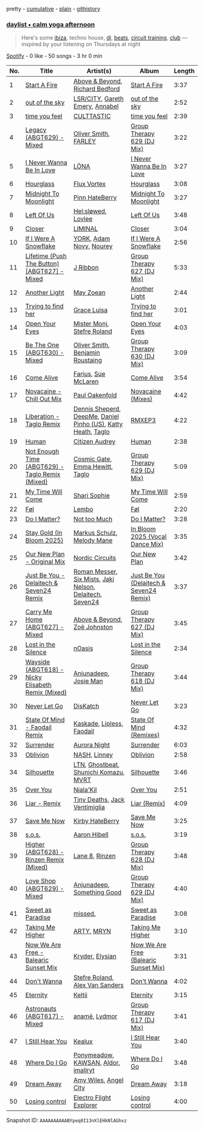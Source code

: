 pretty - [cumulative](/playlists/cumulative/37i9dQZF1EP6YuccBxUcC1.md) - [plain](/playlists/plain/37i9dQZF1EP6YuccBxUcC1) - [githistory](https://github.githistory.xyz/mdn522/spotify-playlist-archive/blob/main/playlists/plain/37i9dQZF1EP6YuccBxUcC1)

### [daylist • calm yoga afternoon](https://open.spotify.com/playlist/37i9dQZF1EP6YuccBxUcC1)

> Here's some <a href="spotify:playlist:37i9dQZF1EIczFESyphgeB">ibiza</a>, techno house, <a href="spotify:playlist:37i9dQZF1EIdFpJ4F7IhQh">dj</a>, <a href="spotify:playlist:37i9dQZF1EIhgWBKbvXsvy">beats</a>, <a href="spotify:playlist:37i9dQZF1EIdRbfEWhDBxH">circuit training</a>, <a href="spotify:playlist:37i9dQZF1EIcsHAaTPt2VN">club</a> — inspired by your listening on Thursdays at night

[Spotify](https://open.spotify.com/user/spotify) - 0 like - 50 songs - 3 hr 0 min

| No. | Title | Artist(s) | Album | Length |
|---|---|---|---|---|
| 1 | [Start A Fire](https://open.spotify.com/track/1JRT85GUkv47WyVRwnIEA9) | [Above & Beyond](https://open.spotify.com/artist/10gzBoINW3cLJfZUka8Zoe), [Richard Bedford](https://open.spotify.com/artist/5JbD3IL6449LrMT8ct6KTB) | [Start A Fire](https://open.spotify.com/album/7qViCh6TgkVwJJdIyKkCmi) | 3:37 |
| 2 | [out of the sky](https://open.spotify.com/track/0dIVdVHRcWUJJfgDI739ju) | [LSR/CITY](https://open.spotify.com/artist/0YQ22xAzgefaKw8vKCAEp2), [Gareth Emery](https://open.spotify.com/artist/0hprEC0nsWuQPSHag1O2Vi), [Annabel](https://open.spotify.com/artist/4zR2t8bagib4ozydVgb93l) | [out of the sky](https://open.spotify.com/album/6yEMd5NnvafCdRw5j1bcpq) | 2:52 |
| 3 | [time you feel](https://open.spotify.com/track/1IdkoeMt9AfiiOrOGYqwUH) | [CULTTASTIC](https://open.spotify.com/artist/6JwuewykwniZF6wWRrHG5q) | [time you feel](https://open.spotify.com/album/6fPqUS21tshnT9MdKFCY3N) | 2:39 |
| 4 | [Legacy \(ABGT629\) \- Mixed](https://open.spotify.com/track/6zE3CZ07FMsqmrDTswd5qu) | [Oliver Smith](https://open.spotify.com/artist/2Npo4Cfm48M2uKlvxiXMic), [FARLEY](https://open.spotify.com/artist/7uYA1SvZLemlrGJxyqdf4O) | [Group Therapy 629 \(DJ Mix\)](https://open.spotify.com/album/3UOPDiiV566Lu0mwaXQkQQ) | 3:22 |
| 5 | [I Never Wanna Be In Love](https://open.spotify.com/track/0qQ5LD2CBmsGYbGFMXHr9h) | [LÖNA](https://open.spotify.com/artist/2mqIDiIehLqZgGyv7JwQA9) | [I Never Wanna Be In Love](https://open.spotify.com/album/2hZg4yKNAzAVIPJZmBhMtz) | 3:27 |
| 6 | [Hourglass](https://open.spotify.com/track/3xebdn2ztbNH30oX5Lr4FM) | [Flux Vortex](https://open.spotify.com/artist/1MNQjRAMxv130gsVbIbR0H) | [Hourglass](https://open.spotify.com/album/77EI62VV9F0FusXMwGtHj4) | 3:08 |
| 7 | [Midnight To Moonlight](https://open.spotify.com/track/3hQrGYRWkM0M9KVTWCkZKX) | [Pinn HateBerry](https://open.spotify.com/artist/0weAAinyJFsbn5Pz2j38ly) | [Midnight To Moonlight](https://open.spotify.com/album/570RsiseTEZxikNh4tPmBG) | 3:27 |
| 8 | [Left Of Us](https://open.spotify.com/track/70Qoe9CgHhBTQJkKLuGdD5) | [Hel:sløwed](https://open.spotify.com/artist/153wxN1mEz167KM0a34zss), [Lovlee](https://open.spotify.com/artist/0cPmf8oWIjuDXYrzsNFjj8) | [Left Of Us](https://open.spotify.com/album/6eCUTW4kxnG5UporA5xmYY) | 3:48 |
| 9 | [Closer](https://open.spotify.com/track/60HgsWKMIu6cxjLYbKK2zy) | [LIMINAL](https://open.spotify.com/artist/3VbzNP1gCGl1kuHnbFdwx8) | [Closer](https://open.spotify.com/album/3ycKy5wi8FJ56rwzD3Jqom) | 3:04 |
| 10 | [If I Were A Snowflake](https://open.spotify.com/track/2aT2tYDakawaHnC37A02Bx) | [YORK](https://open.spotify.com/artist/20L5MecnuNujUE6imrfK0Q), [Adam Novy](https://open.spotify.com/artist/1aIdxkNvHvEhV358OjRHqT), [Nourey](https://open.spotify.com/artist/29eCbkd3VZXMgG5Ggyuaog) | [If I Were A Snowflake](https://open.spotify.com/album/34ApeNwpy2rw7iS8KVUvfl) | 2:56 |
| 11 | [Lifetime \(Push The Button\) \[ABGT627\] \- Mixed](https://open.spotify.com/track/34aRPBJHF6C58vUPlkCu8g) | [J Ribbon](https://open.spotify.com/artist/0d3EDVe5qgeW2UnrPgPhsk) | [Group Therapy 627 \(DJ Mix\)](https://open.spotify.com/album/7cv1HlDHEyGX6WQKGQlmdE) | 5:33 |
| 12 | [Another Light](https://open.spotify.com/track/05djzoY6ULiZNtQlxKX7pG) | [May Zoean](https://open.spotify.com/artist/23SyodQYstma0O9w4ERf4s) | [Another Light](https://open.spotify.com/album/4TE305IvytM3Cxyp3bQ4KQ) | 2:44 |
| 13 | [Trying to find her](https://open.spotify.com/track/32ycBxzJwkiCZRXhJ9vOex) | [Grace Luisa](https://open.spotify.com/artist/4TsDR2lgk4Nd9Zt5kw2gtD) | [Trying to find her](https://open.spotify.com/album/2j8slNCQf4QQgYiLWvssxd) | 3:01 |
| 14 | [Open Your Eyes](https://open.spotify.com/track/6L5EUtygMqXDhGkJE7sTki) | [Mister Monj](https://open.spotify.com/artist/5Si1zaJQAMi6NB9AXDICC6), [Stefre Roland](https://open.spotify.com/artist/5ihTxfIrtsqdB8opzcnp1o) | [Open Your Eyes](https://open.spotify.com/album/24IwtWWkBKdHPwCdaHjUPo) | 4:03 |
| 15 | [Be The One \(ABGT630\) \- Mixed](https://open.spotify.com/track/6wQLR8zb8tvVDC3qPDLFdf) | [Oliver Smith](https://open.spotify.com/artist/2Npo4Cfm48M2uKlvxiXMic), [Benjamin Roustaing](https://open.spotify.com/artist/5soL2yvcsjVjFBaAF4gcdI) | [Group Therapy 630 \(DJ Mix\)](https://open.spotify.com/album/1MbzpWKyG22Zkc8sqgK80Y) | 3:09 |
| 16 | [Come Alive](https://open.spotify.com/track/4k1yZESM57UvOlncitFAIr) | [Farius](https://open.spotify.com/artist/76hZkywgIhbcrNft5bToXZ), [Sue McLaren](https://open.spotify.com/artist/7AzAtQ0LFRXazvHMDx620D) | [Come Alive](https://open.spotify.com/album/3pFiUQdGbhCkswKiJxDJ06) | 3:54 |
| 17 | [Novacaine \- Chill Out Mix](https://open.spotify.com/track/127cSKbiEPi3bQC3eQmgEC) | [Paul Oakenfold](https://open.spotify.com/artist/5MO2kbaGGA2a8kL4c9qqHq) | [Novacaine \(Mixes\)](https://open.spotify.com/album/6bPBZ08sYGEnf19RXErJqG) | 4:42 |
| 18 | [Liberation \- Taglo Remix](https://open.spotify.com/track/6WQNHkcjfvdn2zK0MP9zDy) | [Dennis Sheperd](https://open.spotify.com/artist/1wzytoanlxHqWXGCpUxnbY), [DeepMe](https://open.spotify.com/artist/5HeLw0rQ24nui6wcEQeLly), [Daniel Pinho \(US\)](https://open.spotify.com/artist/4Jn2BlQGUmQN1Ex9rGn0iS), [Katty Heath](https://open.spotify.com/artist/31cvPCTwxqNl84W1pMYUtv), [Taglo](https://open.spotify.com/artist/4dQDfHDSlal2ceGhs4ZQTD) | [RMXEP3](https://open.spotify.com/album/2Q4QCnTwslSr7zybHT1UDl) | 4:22 |
| 19 | [Human](https://open.spotify.com/track/3we3fwZn1PkMit1M51PGdZ) | [Citizen Audrey](https://open.spotify.com/artist/0uSxv4QGSU82gKXbh840LN) | [Human](https://open.spotify.com/album/4prnGbMBrRAcT4DGc5iHiY) | 2:38 |
| 20 | [Not Enough Time \(ABGT629\) \- Taglo Remix \(Mixed\)](https://open.spotify.com/track/5tfuNkIh3UfRFmra6MeMEN) | [Cosmic Gate](https://open.spotify.com/artist/6ySxYu68zTsO5ghsThpGtS), [Emma Hewitt](https://open.spotify.com/artist/1t65YxEAtU3iii6bCzSGF8), [Taglo](https://open.spotify.com/artist/4dQDfHDSlal2ceGhs4ZQTD) | [Group Therapy 629 \(DJ Mix\)](https://open.spotify.com/album/3UOPDiiV566Lu0mwaXQkQQ) | 5:09 |
| 21 | [My Time Will Come](https://open.spotify.com/track/0Pw6lyUfM7Be151UJURSlD) | [Shari Sophie](https://open.spotify.com/artist/0obscbWtR3p5QdDuljFMz7) | [My Time Will Come](https://open.spotify.com/album/2oBXZOMuAhgGMWZvtYOyPw) | 2:59 |
| 22 | [Føl](https://open.spotify.com/track/73sdc8Er2IoOsVo3Sdh4BI) | [Lembo](https://open.spotify.com/artist/1sMXTrR4hdGRdvyA8uIX0Z) | [Føl](https://open.spotify.com/album/6EdVilue20i3xWHyTkQRYq) | 2:20 |
| 23 | [Do I Matter?](https://open.spotify.com/track/5SDulKQ0vTTjA0d8Hai4dX) | [Not too Much](https://open.spotify.com/artist/32s6DLE3u5beaTqwHidOS9) | [Do I Matter?](https://open.spotify.com/album/4ioy7ZQ6f6MkJvGUrIRYDy) | 3:28 |
| 24 | [Stay Gold \(In Bloom 2025\)](https://open.spotify.com/track/5fmaS56i3vfcQDGFjchmPl) | [Markus Schulz](https://open.spotify.com/artist/6OO0PboZcIWUWL7j2IyeoL), [Melody Mane](https://open.spotify.com/artist/48gbf4ARAxb4gb6dsQrSF7) | [In Bloom 2025 \(Vocal Dance Mix\)](https://open.spotify.com/album/1miHvScFVSB4qB14lalyeI) | 3:35 |
| 25 | [Our New Plan \- Original Mix](https://open.spotify.com/track/1FFuRWZjt3rHTIYmnaRk0h) | [Nordic Circuits](https://open.spotify.com/artist/64BdpbQKDflwbJYT3HNLVA) | [Our New Plan](https://open.spotify.com/album/67GA5frlLspd0Vppmuw6Ij) | 3:42 |
| 26 | [Just Be You \- Delaitech & Seven24 Remix](https://open.spotify.com/track/541INGFtsTGhXyQa0IdOt7) | [Roman Messer](https://open.spotify.com/artist/25DnzR3jtrD8StkyyRCvHR), [Six Mists](https://open.spotify.com/artist/0vdDEioIxzwNO0jO4DYnTL), [Jaki Nelson](https://open.spotify.com/artist/7oz4dlYyj9jadcbGJq1jwx), [Delaitech](https://open.spotify.com/artist/2j5gg4S7J8lkDrT3VI3z0t), [Seven24](https://open.spotify.com/artist/5IXYo9w7gGGHL9djeFyFi7) | [Just Be You \(Delaitech & Seven24 Remix\)](https://open.spotify.com/album/7z18SJNRSINl1iLEfO2Wa1) | 3:37 |
| 27 | [Carry Me Home \(ABGT627\) \- Mixed](https://open.spotify.com/track/1DxzNlfGlhTS94JJQueyZa) | [Above & Beyond](https://open.spotify.com/artist/10gzBoINW3cLJfZUka8Zoe), [Zoë Johnston](https://open.spotify.com/artist/3dWyWwLvZWsWtXZHhmAiFL) | [Group Therapy 627 \(DJ Mix\)](https://open.spotify.com/album/7cv1HlDHEyGX6WQKGQlmdE) | 3:45 |
| 28 | [Lost in the Silence](https://open.spotify.com/track/4MQBRvtKFx3SZJB6v6Mg3I) | [nOasis](https://open.spotify.com/artist/3eJk6NcJB3RarJKr2LZIgI) | [Lost in the Silence](https://open.spotify.com/album/3tPstZYhbLmJNtHV3UR5Eu) | 2:34 |
| 29 | [Wayside \(ABGT618\) \- Nicky Elisabeth Remix \(Mixed\)](https://open.spotify.com/track/7refQakvAM7WGSxqX0P5CO) | [Anjunadeep](https://open.spotify.com/artist/1goY4yaRANzadE03kmlUeq), [Josie Man](https://open.spotify.com/artist/1bkxOwOWP9R4SzB6poMhtQ) | [Group Therapy 618 \(DJ Mix\)](https://open.spotify.com/album/5ohrIkX2RDmJEJIviLFFPD) | 3:44 |
| 30 | [Never Let Go](https://open.spotify.com/track/3WIJoRiKOpBlg0P756PIsS) | [DisKatch](https://open.spotify.com/artist/0c8ocOLagrUVUogmGnFWO6) | [Never Let Go](https://open.spotify.com/album/4v0T6nuZtug1z94wqq9nxV) | 3:23 |
| 31 | [State Of Mind \- Faodail Remix](https://open.spotify.com/track/3l5xBKmfAKL7kMJhhbQDvB) | [Kaskade](https://open.spotify.com/artist/6TQj5BFPooTa08A7pk8AQ1), [Lipless](https://open.spotify.com/artist/0XmmX4fE4SiRMu3ICsP5sA), [Faodail](https://open.spotify.com/artist/7p53fRMaR9h4Ri162E5LGi) | [State Of Mind \(Remixes\)](https://open.spotify.com/album/5uME1Cvyy4IckvkOxxEpnV) | 4:32 |
| 32 | [Surrender](https://open.spotify.com/track/3uQjCCcPPV6D20PjHbCFus) | [Aurora Night](https://open.spotify.com/artist/58PDMEzS2t3Ud9cI5epA12) | [Surrender](https://open.spotify.com/album/767HiIMiDkro6hi1GaiuzB) | 6:03 |
| 33 | [Oblivion](https://open.spotify.com/track/5AQQLjXCRAlJlGJf62L0B9) | [NASH](https://open.spotify.com/artist/70Zt1rJ1BkEhCyJPY0wKIZ), [Linney](https://open.spotify.com/artist/0vomb9Zaob10lPzxBcIiNb) | [Oblivion](https://open.spotify.com/album/4Aoau3XLe006PvKORWExwe) | 2:58 |
| 34 | [Silhouette](https://open.spotify.com/track/0rEF4w4B1Vg39YPefrD45c) | [LTN](https://open.spotify.com/artist/2IK99qf3aYxFWkgCkc7kQ3), [Ghostbeat](https://open.spotify.com/artist/6HM5cyDWiTq4ijhdsaRZiS), [Shunichi Komazu](https://open.spotify.com/artist/12pmBFJ1S6dxyClYKSsusN), [MVRT](https://open.spotify.com/artist/4o6dSaEQPjuz9CgVomOekK) | [Silhouette](https://open.spotify.com/album/1mCOBGW5hsM4vIjktrWuSg) | 3:46 |
| 35 | [Over You](https://open.spotify.com/track/63GIC9Q5cafCqeaAVsZ0oy) | [Niala'Kil](https://open.spotify.com/artist/1Zwcq4ciFT8C8t8uIfLbpN) | [Over You](https://open.spotify.com/album/673rs6RIuoVAA64i574ray) | 2:51 |
| 36 | [Liar \- Remix](https://open.spotify.com/track/6EpP5Am8J454GAu5dGtfo2) | [Tiny Deaths](https://open.spotify.com/artist/1S4NyIY5xn2nAtaapABH5Y), [Jack Ventimiglia](https://open.spotify.com/artist/2WfRzfl0EXgWo4X7b3TMHC) | [Liar \(Remix\)](https://open.spotify.com/album/1RD6F9ZYmFsxtTV074UFoG) | 4:09 |
| 37 | [Save Me Now](https://open.spotify.com/track/06Jjl94QzzcyBoPN718X7N) | [Kirby HateBerry](https://open.spotify.com/artist/1Gdd5KJ9QVS9iwvt8Qn7on) | [Save Me Now](https://open.spotify.com/album/1en6buAZwrQPVtdlPOHyyJ) | 3:25 |
| 38 | [s.o.s.](https://open.spotify.com/track/4SE0p9wFr58auksr9ioZcV) | [Aaron Hibell](https://open.spotify.com/artist/6KJPsGYJN54GllYOKTleaj) | [s.o.s.](https://open.spotify.com/album/5JxZVsjyOEGAMh2rJwirfh) | 3:19 |
| 39 | [Higher \(ABGT628\) \- Rinzen Remix \(Mixed\)](https://open.spotify.com/track/6fY0FMU72pKDPQrxanC1kK) | [Lane 8](https://open.spotify.com/artist/27gtK7m9vYwCyJ04zz0kIb), [Rinzen](https://open.spotify.com/artist/0kYFb6blNbeBAHaQqyURgI) | [Group Therapy 628 \(DJ Mix\)](https://open.spotify.com/album/15X6kK8tXMvsLKGuRQE4B4) | 3:48 |
| 40 | [Love Shop \(ABGT629\) \- Mixed](https://open.spotify.com/track/4Gh6sOtKymJh2brNbzZTId) | [Anjunadeep](https://open.spotify.com/artist/1goY4yaRANzadE03kmlUeq), [Something Good](https://open.spotify.com/artist/0g5BdWwyb5SWkGnz9p4neX) | [Group Therapy 629 \(DJ Mix\)](https://open.spotify.com/album/3UOPDiiV566Lu0mwaXQkQQ) | 4:40 |
| 41 | [Sweet as Paradise](https://open.spotify.com/track/1LamKXZaBNe6UWgyX929FU) | [missed.](https://open.spotify.com/artist/3QH4U1cl3vgR0l7JsE19jd) | [Sweet as Paradise](https://open.spotify.com/album/09hC0H5Pbxs90jiIQGnENJ) | 3:08 |
| 42 | [Taking Me Higher](https://open.spotify.com/track/0UoiboSXdV8r2Yd40Oho08) | [ARTY](https://open.spotify.com/artist/1rSGNXhhYuWoq9BEz5DZGO), [MRYN](https://open.spotify.com/artist/6nvB3AlAAvRl4OGvPOPsMR) | [Taking Me Higher](https://open.spotify.com/album/3nKZqNHlPc7Vof0KMzIlVT) | 3:10 |
| 43 | [Now We Are Free \- Balearic Sunset Mix](https://open.spotify.com/track/0e3ZJ3tdBYBb6psA36nccV) | [Kryder](https://open.spotify.com/artist/1xfLBmx0n8DQri9HxJsq9O), [Elysian](https://open.spotify.com/artist/6IPtgWMGTP1ZVcfMeo0XlO) | [Now We Are Free \(Balearic Sunset Mix\)](https://open.spotify.com/album/39TPlCvpO5WxxJ1dNTQaS2) | 3:31 |
| 44 | [Don't Wanna](https://open.spotify.com/track/2IH7VsJ66O1nDoVpkWZK6M) | [Stefre Roland](https://open.spotify.com/artist/5ihTxfIrtsqdB8opzcnp1o), [Alex Van Sanders](https://open.spotify.com/artist/7IKU1k5ldG1hKYUYP6MRbv) | [Don't Wanna](https://open.spotify.com/album/5DsCIutW6pSYCkjc89BY5H) | 4:02 |
| 45 | [Eternity](https://open.spotify.com/track/7k2COtKs49v2q3nPsaGvoe) | [Keltii](https://open.spotify.com/artist/2XqZHkG08MTcPukBOJbXcc) | [Eternity](https://open.spotify.com/album/0IYX5RAUnyp1kJ7SYMa1Eh) | 3:15 |
| 46 | [Astronauts \(ABGT617\) \- Mixed](https://open.spotify.com/track/4c33V8IeK1VZ7EBMEnI6lV) | [anamē](https://open.spotify.com/artist/3sZvCZHU2V2idOYyUl3fBi), [Lydmor](https://open.spotify.com/artist/5aubywQASFk4xdR0fVTxFR) | [Group Therapy 617 \(DJ Mix\)](https://open.spotify.com/album/4uRsjSDGnQhemQ3wzHOPli) | 3:41 |
| 47 | [I Still Hear You](https://open.spotify.com/track/0HGZXqQ2I5fjnsbnQCcPMz) | [Kealux](https://open.spotify.com/artist/3WTRGOdgo9ZUwqRzvObalK) | [I Still Hear You](https://open.spotify.com/album/3kTgweE4XDpfdm5cyV3TkH) | 3:40 |
| 48 | [Where Do I Go](https://open.spotify.com/track/6E7IzRLLOETDdhO2ZqSyrM) | [Ponymeadow](https://open.spotify.com/artist/4ha50NFeAHHGnxI6SxWrmS), [KAWSAN](https://open.spotify.com/artist/34XL8zQzm769BFhp25T0zP), [Aldor](https://open.spotify.com/artist/2prRkk6DdBRZ8QbDQdslE4), [imallryt](https://open.spotify.com/artist/5WXjAq5jNEHfrvZDhEYDDD) | [Where Do I Go](https://open.spotify.com/album/5O5MUi6vCf2Q6jW3YjZbgO) | 3:48 |
| 49 | [Dream Away](https://open.spotify.com/track/0QcSnjh3tDwi9lFOa7y6SF) | [Amy Wiles](https://open.spotify.com/artist/4ztolv1NbTfNxSjS1EgtOX), [Angel City](https://open.spotify.com/artist/7cwm843vv3YM0XvGAf5zgL) | [Dream Away](https://open.spotify.com/album/67fkPyrZNLbXLu0KO6wcfo) | 3:18 |
| 50 | [Losing control](https://open.spotify.com/track/4l4zT6hUey2jvvoZ6AbE39) | [Electro Flight Explorer](https://open.spotify.com/artist/0MUyZV4KAnSkm1fK6U72fp) | [Losing control](https://open.spotify.com/album/2NsHGJANcITkDZvPCJNLhW) | 4:00 |

Snapshot ID: `AAAAAAAAAABYpeq0I13nXlEHkNlAGhxz`
